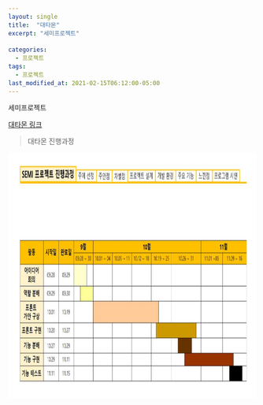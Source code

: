 ```yaml
---
layout: single
title:  "대타몬"
excerpt: "세미프로젝트"

categories:
  - 프로젝트
tags:
  - 프로젝트
last_modified_at: 2021-02-15T06:12:00-05:00
---
```


세미프로젝트

[대타몬 링크](https://github.com/kdh66118/Detamon)  


> 대타몬 진행과정
<img src="/assets/images/ppt1.JPG"  width="100%" height="500" title="진행과정" alt=""/> 

